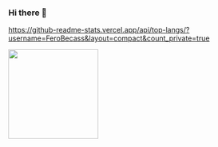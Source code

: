 ### Hi there 👋
https://github-readme-stats.vercel.app/api/top-langs/?username=FeroBecass&layout=compact&count_private=true
<div>
  <img height="180em" src="https://github-readme-stats.vercel.app/api/top-langs/?username=FeroBecass&layout=compact&count_private=true"
</div>
